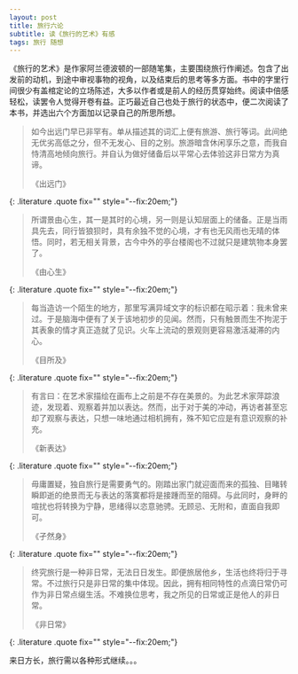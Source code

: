 ```yaml
---
layout: post
title: 旅行六论
subtitle: 读《旅行的艺术》有感
tags: 旅行 随想
---
```


《旅行的艺术》是作家阿兰德波顿的一部随笔集，主要围绕旅行作阐述。包含了出发前的动机，到途中审视事物的视角，以及结束后的思考等多方面。书中的字里行间很少有盖棺定论的立场陈述，大多以作者或是前人的经历贯穿始终。阅读中倍感轻松，读罢令人觉得开卷有益。正巧最近自己也处于旅行的状态中，便二次阅读了本书，并选出六个方面加以记录自己的所思所想。

> 如今出远门早已非罕有。单从描述其的词汇上便有旅游、旅行等词。此间绝无优劣高低之分，但不无发心、目的之别。旅游暗含休闲享乐之意，而我自恃清高地倾向旅行。并自认为做好储备后以平常心去体验这非日常方为真谛。
> <footer>《出远门》</footer>
{: .literature .quote fix="" style="--fix:20em;"}

> 所谓景由心生，其一是其时的心境，另一则是认知层面上的储备。正是当雨具先去，同行皆狼狈时，具有余独不觉的心境，才有也无风雨也无晴的体悟。同时，若无相关背景，古今中外的亭台楼阁也不过就只是建筑物本身罢了。
> <footer>《由心生》</footer>
{: .literature .quote fix="" style="--fix:20em;"}

> 每当造访一个陌生的地方，那里写满异域文字的标识都在昭示着：我未曾来过。于是脑海中便有了关于该地初步的见闻。然而，只有触景而生不拘泥于其表象的情才真正造就了见识。火车上流动的景观则更容易激活凝滞的内心。
> <footer>《目所及》</footer>
{: .literature .quote fix="" style="--fix:20em;"}

> 有言曰：在艺术家描绘在画布上之前是不存在美景的。为此艺术家萍踪浪迹，发现着、观察着并加以表达。然而，出于对于美的冲动，再访者甚至忘却了观察与表达，只想一味地通过相机拥有，殊不知它应是有意识观察的补充。
> <footer>《新表达》</footer>
{: .literature .quote fix="" style="--fix:20em;"}

> 毋庸置疑，独自旅行是需要勇气的。刚踏出家门就迎面而来的孤独、目睹转瞬即逝的绝景而无与表达的落寞都将是接踵而至的阻碍。与此同时，身畔的喧扰也将转换为宁静，思绪得以恣意驰骋。无顾忌、无附和，直面自我即可。
> <footer>《孑然身》</footer>
{: .literature .quote fix="" style="--fix:20em;"}

> 终究旅行是一种非日常，无法日日发生。即便旅居他乡，生活也终将归于寻常。不过旅行只是非日常的集中体现。因此，拥有相同特性的点滴日常仍可作为非日常点缀生活。不难换位思考，我之所见的日常或正是他人的非日常。
> <footer>《非日常》</footer>
{: .literature .quote fix="" style="--fix:20em;"}

来日方长，旅行需以各种形式继续。。。

